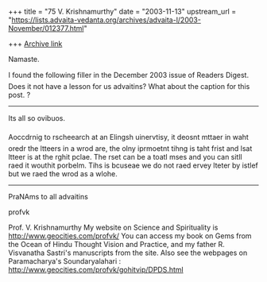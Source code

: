 +++
title = "75 V. Krishnamurthy"
date = "2003-11-13"
upstream_url = "https://lists.advaita-vedanta.org/archives/advaita-l/2003-November/012377.html"

+++
[Archive link](https://lists.advaita-vedanta.org/archives/advaita-l/2003-November/012377.html)


Namaste.

I found the following  filler in the December 2003 issue of Readers Digest. Does it not have a lesson for us advaitins?  What about the  caption for this post.  ?



-------------------------------------------------------------------------

Its all so ovibuos.



Aoccdrnig to rscheearch at an Elingsh uinervtisy, it deosnt mttaer in waht oredr the ltteers in a wrod are, the olny iprmoetnt tihng is taht frist and lsat ltteer is at the rghit pclae. The rset can be a toatl mses and you can sitll raed it wouthit porbelm. Tihs is bcuseae we do not raed ervey lteter  by istlef but we raed the wrod as a wlohe.




---------------------------------------------------------------------------------------------------------



PraNAms to all advaitins

profvk


Prof. V. Krishnamurthy
My website on Science and Spirituality is http://www.geocities.com/profvk/
You can  access my book on Gems from the Ocean of Hindu Thought Vision and Practice,  and my father R. Visvanatha Sastri's manuscripts from the site.
Also see the webpages on Paramacharya's Soundaryalahari :
http://www.geocities.com/profvk/gohitvip/DPDS.html

